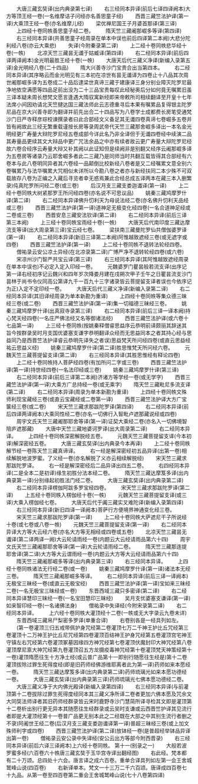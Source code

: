 <!-- { "loadSidebar": true } -->
　　大唐三藏玄奘译(出内典录第七译)
　　右三经同本异译(前后七译四译阙本)大方等顶王经一卷(一名维摩诘子问经亦名善思童子经)
　　西晋三藏竺法护译(第一译)大乘顶王经一卷(亦名维摩儿经)
　　梁优禅尼国王子月婆首那译(第三译)
　　上四经十卷同帙善思童子经二卷。
　　隋天竺三藏阇那崛多等译(第四译)
　　右三经同本异译(共善思童子经周录在单本中误也前后四译第二本阙)大悲分陀利经八卷(亦云大乘悲)
　　失译(今附秦录第二译)
　　上二经十卷同帙悲华经十卷(一帙)
　　北凉天竺三藏昙无谶于姑臧译(第四译)
　　右二经同本异译(前后四译两译阙本)金光明最胜王经十卷(一帙)
　　大唐天后代三藏义净译(新编入录第五译)金光明经八卷(二十四品)
　　隋大兴善寺沙门宝贵合出当第四本。
　　右二经同本异译(其序略云而金光明见有三本初在凉世有昙无谶译为四卷止十八品其次周世阇那崛多译为五卷成二十品后逮梁世真谛三藏于建康译三身分别业障灭陀罗尼最净地依空满愿等四品足前出没为二十三品宝贵每叹此经秘奥后分如何竟无嘱累旧虽三译本疑未周长想梵文愿言逢遇大隋驭寓新经即来帝敕所司相续翻译至开皇十七年法席小间因劝请北天竺揵达国三藏法师此云志德重寻后本果有嘱累品复得银主陀罗尼品在京大兴善寺即为翻译并前先出合二十四品写为八卷学士成都费长房笔受通梵沙门日严寺释彦琮校谏撰录者曰此合部经文义备足其无谶四卷真谛七卷崛多五卷并皆有阙故此三经无繁重载谨按长房等录周武帝代天竺三藏那舍崛多译出一本名金光明经更广寿量大辩陀罗尼经五卷成部今详此名乃非全译但于无谶四卷经中续演二品其寿量品更续其文大辩品中更广咒法余品之中亦有续者故云更广寿量大辩陀罗尼经故六卷合经序云寿量大辩又补其阙以此证知但是续阙非是别翻又经序云阇那崛多译为五卷房等诸录乃云耶舍崛多者此二三藏乃是同师当时共翻互载皆得其合部经有六卷本与此八卷明同异者其六卷经一品颠倒比校新经八卷者是又二经嘱累文意全别六卷嘱累乃与法华嘱累大咒相似未详所以今勘八卷之者亦与新经扶同二本少殊不可双载故存八卷为正编之入藏后寻览者幸无惑焉兼此合经总成五译两本在藏三本入删繁录)伅真陀罗所问经二卷(或三卷)
　　后汉月支三藏支娄迦谶译(第一译)
　　上二经十卷同帙大树紧那罗王所问经四卷(亦名说不可思议品)
　　姚秦三藏鸠摩罗什译(第二译)
　　右二经同本异译佛升忉利天为母说法经二卷(亦名佛升忉利天品经或三卷)
　　西晋三藏竺法护译(第一译)道神足无极变化经四卷(一名合道神足经或二卷或三卷)
　　西晋安息三藏安法钦译(第二译)
　　右二经同本异译(前后三译第三本阙)
　　上三经十卷同帙宝雨经十卷(一帙)
　　大唐天后代南印度三藏达摩流支等译(出大周录第三译)宝云经七卷。
　　梁扶南三藏曼陀罗仙共僧伽婆罗译(第一译)
　　右二经同本异译(新旧三译第二本阙)阿惟越致遮经三卷(或无遮字或四卷)
　　西晋三藏竺法护译(第一译)
　　上二经十卷同帙不退转法轮经四卷。
　　僧祐录云安公凉土异经(在北凉录第二译)广博严净不退转轮经四卷(或六卷)
　　宋凉州沙门智严共宝云译(第三译)
　　右三经同本异译(其阿惟越致遮经周录在单本中误也)不必定入定入印经一卷。
　　元魏婆罗门瞿昙般若流支译(出序记第一译右经初序记云魏兴和四年岁次降娄月建在戌朔次甲子壬午之日瞿昙流支沙门昙林于尚书令仪同高公第译九千一百九十三字诸录皆云菩提留支译者误也今依序记为正)入定不定印经一卷。
　　大唐天后代三藏义净译(新编入录第二译)
　　右二经同本异译(其旧译经周录为单本新勘为重译)
　　上四经十卷同帙等集众德三昧经三卷(或二卷)
　　西晋三藏竺法护译(第一译)集一切福德三昧经三卷。
　　姚秦三藏鸠摩罗什译(出真寂寺录第三译)
　　右二经同本异译(前后三译一译本阙)持心梵天经四卷(一名庄严佛法经又名等御诸法经)
　　西晋三藏竺法护译(或六卷十七品第一译)
　　上三经十卷同帙(按姚秦释僧睿思益序云恭明前译颇丽其辞迷其旨今按群录吴时月支国优婆塞支谦字恭明翻译众经而无思益同本之者其持心经与思益同乃是西晋竺法护译睿云恭明先译失之者误)思益梵天所问经四卷(或直云思益经祐云思益义经)
　　姚秦三藏鸠摩罗什译(第二译)胜思惟梵天所问经六卷。
　　元魏天竺三藏菩提留支译(第二译)
　　右三经同本异译(其胜思惟经有释论四卷)
　　上二经十卷同帙持人菩萨经四卷(有加所问二字或三卷)
　　西晋三藏竺法护译(第一译)持世经四卷(一名法印经或三卷)
　　姚秦三藏鸠摩罗什译(第三译)
　　右二经同本异译(前后三译第二本阙)济诸方等学经一卷(或无学字)
　　西晋三藏竺法护译(第一译)大乘方广总持经一卷(或无乘字)
　　隋天竺三藏毗尼多流支译(第二译)
　　右二经同本异译(周录为单本新勘为重译)
　　上四经十卷同帙文殊师利现宝藏经三卷(或直云宝藏经或二卷第一译)
　　西晋三藏竺法护译大方广宝箧经三卷(或二卷)
　　宋天竺三藏求那跋陀罗译(第四译)
　　右二经同本异译(前后四译两译阙本)大乘同性经二卷(亦名一切佛行入智毗卢遮那藏说经或四卷)
　　周宇文氏天竺三藏阇那耶舍等译(第一译)证契大乘经二卷(亦名入一切佛境智陪庐遮那藏)
　　大唐中天竺三藏地婆诃罗译(出大周录第二译)
　　右二经同本异译。
　　上四经十卷同帙深密解脱经五卷。
　　元魏天竺三藏菩提留支译(今本初译)解深密经五卷。
　　大唐三藏玄奘译(出内典录今本再译)
　　上二经十卷同帙解节经一卷陈天竺三藏真谛译。
　　右一经是解深密经初五品异译(出第一卷)相续解脱地波罗蜜。了义经一卷(亦名解脱了义亦云相续解脱经)
　　宋天竺三藏求那跋陀罗译。
　　右一经是解深密经后二品异译出四五二卷。
　　右四经同本异译(二是全本二是初译)缘生初胜分法本经二卷。
　　隋天竺三藏达摩笈多译(出内典录第一译)分别缘起初胜法门经二卷。
　　大唐三藏玄奘译(出内典录第二译)
　　右二经同本异译楞伽阿跋多罗宝经四卷。
　　宋天竺三藏求那跋陀罗译(第二译)
　　上五经十卷同帙入楞伽经十卷(一帙)
　　元魏天竺三藏菩提留支译(或三译)大乘入楞伽经七卷。
　　大唐天后代于阗三藏实叉难陀译(新编入录第四译)
　　右三经同本异译(新旧四译一译阙本)菩萨行方便境界神通变化经三卷。
　　宋天竺三藏求那跋陀罗译(第一译)
　　上二经十卷同帙大萨遮尼干子所说经十卷(或七卷或八卷一帙)
　　元魏天竺三藏菩提留支译(第一译)
　　右二经同本异译大方等大云经六卷(亦名大方等无相经或四卷或五卷)
　　北凉天竺三藏昙无谶译(第二译两译一阙)大云轮请雨经一卷(内题云大云经请雨品第六十四)
　　周宇文氏天竺三藏阇那耶舍等译(第一译)大云轮请雨经二卷。
　　隋天竺三藏那连提耶舍译(第二译)大方等大云谓雨经一卷(内题云大方等大云经请雨品第六十四)
　　隋天竺三藏阇那崛多等译(出内典录第三译)
　　右三经同本异译。
　　上四经十卷同帙诸法无行经二卷(或一卷)
　　姚秦三藏鸠摩罗什译(第一译)诸法本无经三卷。
　　隋天竺三藏阇那崛多等译。
　　右二经同本异译(前后三译一译阙本)无极宝三昧经一卷(或直云无极宝经)
　　西晋三藏竺法护译(第一译)宝如来三昧经二卷(一名无极宝三昧经或一卷)
　　东晋西域三藏只多密译(第二译)
　　右二经同本异译慧印三昧经一卷(一名宝田慧印三昧经)
　　吴月支优婆塞支谦译(第一译)如来智印经一卷(一名诸佛法身)
　　僧祐录中失译经(今附宋录第二译)
　　右二经同本异译。
　　上六经十卷同帙大灌顶经十二卷(一帙或无大字录云九卷未详)
　　东晋西域三藏帛尸梨密多罗译(单重合译)
　　右卷别各是一经具列如左。
　　(第一卷灌顶三归五戒带佩护身咒经第二卷灌顶七万二千神王护比丘咒经第三卷灌顶十二万神王护比丘尼咒经第四卷灌顶百结神王护身咒经第五卷灌顶宫宅神王守镇左右咒经第六卷灌顶冢墓因缘四方神咒经第七卷灌顶伏魔封印大神咒经第八卷灌顶摩尼禀大神咒经第九卷灌顶召五方龙摄疫毒神咒经第十卷灌顶梵天神策经第十一卷)灌顶隋愿往生十方净土经(或云普广品第十一即别行随愿往生经是)第十二卷灌顶拔除过罪生死得度经(即是旧药师经佛游维耶离者此为第一译)药师如来本愿经一卷。
　　隋天竺三藏达摩笈多译(出内典录第二译)药师琉璃光如来本愿功德经一卷。
　　大唐三藏玄奘译(出内典录第三译)药师琉璃光七佛本愿功德经二卷。
　　大唐三藏义净于大内佛光殿译(新编入录第四译)
　　右三经同本异译(与前灌顶第十二卷拔除过罪生死得度经同本其三藏义净所译二卷者更加六佛本愿及咒余文大同奘法师译者其旧药师经群录皆云宋时鹿野寺沙门慧简所译寻检其文即是灌顶第十二卷析出别行更无异本其随愿往生经群录或云吴时支谦或云西晋竺护译其见流行者即是大灌顶经第十一卷普广品更无别本此之二经既在大部之中其别生流行者删之不录)阿阇世王经二卷(后汉月支三藏支娄迦谶译第一译)普超三昧经三卷(或上加文殊师利字或四卷)
　　西晋三藏竺法护译(第二译)放钵经一卷(是普超经举钵品异译出第一卷)
　　僧祐录云安公录中失译经(安公云出方等部今附西晋录)
　　右三经同本异译(前后六译三译阙本)上六经十卷同帙。
第十一(别录之一)
　　大般若波罗蜜多经(六百卷六十帙唐三藏玄奘于玉华宫寺译出翻经图)
　　右此经。梵本都有二十万颂。总四处十六会。唐言译之成六百卷。重单合译具列如左第一会王舍城鹫峰山说(四百卷)
　　右新译单本。梵文一十三万二千六百颂。唐译成四百卷七十九品。从第一卷至四百卷第二重会王舍城鹫峰山说(七十八卷第四译)
